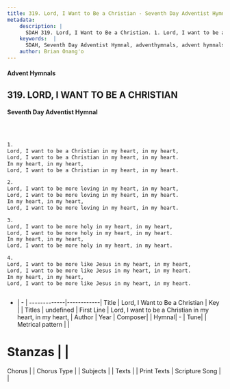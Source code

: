 ```yaml
---
title: 319. Lord, I Want to Be a Christian - Seventh Day Adventist Hymnal
metadata:
    description: |
      SDAH 319. Lord, I Want to Be a Christian. 1. Lord, I want to be a Christian in my heart, in my heart, Lord, I want to be a Christian in my heart, in my heart. In my heart, in my heart, Lord, I want to be a Christian in my heart, in my heart.
    keywords:  |
      SDAH, Seventh Day Adventist Hymnal, adventhymnals, advent hymnals, Lord, I Want to Be a Christian, Lord, I want to be a Christian in my heart, in my heart, 
    author: Brian Onang'o
---
```


#### Advent Hymnals
## 319. LORD, I WANT TO BE A CHRISTIAN
#### Seventh Day Adventist Hymnal

```txt



1.
Lord, I want to be a Christian in my heart, in my heart,
Lord, I want to be a Christian in my heart, in my heart.
In my heart, in my heart,
Lord, I want to be a Christian in my heart, in my heart.

2.
Lord, I want to be more loving in my heart, in my heart,
Lord, I want to be more loving in my heart, in my heart.
In my heart, in my heart,
Lord, I want to be more loving in my heart, in my heart.

3.
Lord, I want to be more holy in my heart, in my heart,
Lord, I want to be more holy in my heart, in my heart.
In my heart, in my heart,
Lord, I want to be more holy in my heart, in my heart.

4.
Lord, I want to be more like Jesus in my heart, in my heart,
Lord, I want to be more like Jesus in my heart, in my heart.
In my heart, in my heart,
Lord, I want to be more like Jesus in my heart, in my heart.



```

- |   -  |
-------------|------------|
Title | Lord, I Want to Be a Christian |
Key |  |
Titles | undefined |
First Line | Lord, I want to be a Christian in my heart, in my heart, |
Author | 
Year | 
Composer|  |
Hymnal|  - |
Tune|  |
Metrical pattern | |
# Stanzas |  |
Chorus |  |
Chorus Type |  |
Subjects |  |
Texts |  |
Print Texts | 
Scripture Song |  |
  
